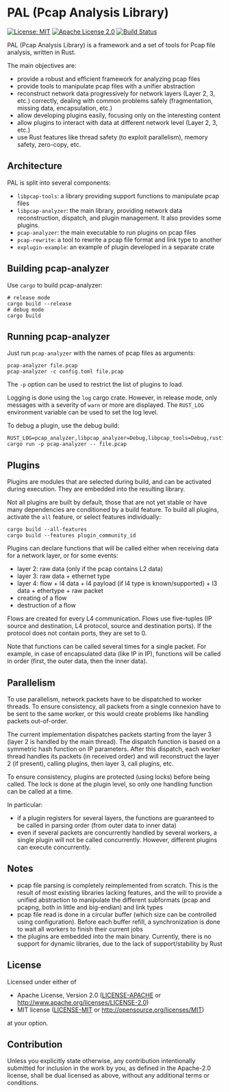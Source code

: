 # PAL (Pcap Analysis Library)

[![License: MIT](https://img.shields.io/badge/License-MIT-yellow.svg)](./LICENSE-MIT)
[![Apache License 2.0](https://img.shields.io/badge/License-Apache%202.0-blue.svg)](./LICENSE-APACHE)
[![Build Status](https://travis-ci.org/rusticata/pcap-analyzer.svg?branch=master)](https://travis-ci.org/rusticata/pcap-analyzer)

PAL (Pcap Analysis Library) is a framework and a set of tools for Pcap file analysis, written in
Rust.

The main objectives are:

- provide a robust and efficient framework for analyzing pcap files
- provide tools to manipulate pcap files with a unifier abstraction
- reconstruct network data progressively for network layers (Layer 2, 3, etc.) correctly, dealing
  with common problems safely (fragmentation, missing data, encapsulation, etc.)
- allow developing plugins easily, focusing only on the interesting content
- allow plugins to interact with data at different network level (Layer 2, 3, etc.)
- use Rust features like thread safety (to exploit parallelism), memory safety, zero-copy, etc.

## Architecture

PAL is split into several components:

- `libpcap-tools`: a library providing support functions to manipulate pcap files
- `libpcap-analyzer`: the main library, providing network data reconstruction, dispatch, and plugin
  management. It also provides some plugins.
- `pcap-analyzer`: the main executable to run plugins on pcap files
- `pcap-rewrite`: a tool to rewrite a pcap file format and link type to another
- `explugin-example`: an example of plugin developed in a separate crate

## Building pcap-analyzer

Use `cargo` to build pcap-analyzer:

```
# release mode
cargo build --release
# debug mode
cargo build
```

## Running pcap-analyzer

Just run `pcap-analyzer` with the names of pcap files as arguments:

```
pcap-analyzer file.pcap
pcap-analyzer -c config.toml file.pcap
```

The `-p` option can be used to restrict the list of plugins to load.

Logging is done using the `log` cargo crate. However, in release mode, only messages with a severity
of `warn` or more are displayed. The `RUST_LOG` environment variable can be used to set the log
level.

To debug a plugin, use the debug build:

```
RUST_LOG=pcap_analyzer,libpcap_analyzer=Debug,libpcap_tools=Debug,rusticata=Debug cargo run -p pcap-analyzer -- file.pcap
```

## Plugins

Plugins are modules that are selected during build, and can be activated during execution. They are
embedded into the resulting library.

Not all plugins are built by default, those that are not yet stable or have many dependencies are
conditioned by a build feature. To build all plugins, activate the `all` feature, or select features
individually:

```
cargo build --all-features
cargo build --features plugin_community_id
```

Plugins can declare functions that will be called either when receiving data for a network layer, or
for some events:

- layer 2: raw data (only if the pcap contains L2 data)
- layer 3: raw data + ethernet type
- layer 4: flow + l4 data + l4 payload (if l4 type is known/supported) + l3 data + ethertype + raw packet
- creating of a flow
- destruction of a flow

Flows are created for every L4 communication. Flows use five-tuples (IP source and destination, L4
protocol, source and destination ports). If the protocol does not contain ports, they are set to 0.

Note that functions can be called several times for a single packet. For example, in case of
encapsulated data (like IP in IP), functions will be called in order (first, the outer data, then
the inner data).

## Parallelism

To use parallelism, network packets have to be dispatched to worker threads. To ensure consistency,
all packets from a single connexion have to be sent to the same worker, or this would create
problems like handling packets out-of-order.

The current implementation dispatches packets starting from the layer 3 (layer 2 is handled by the
main thread). The dispatch function is based on a symmetric hash function on IP parameters.
After this dispatch, each worker thread handles its packets (in received order) and will reconstruct
the layer 2 (if present), calling plugins, then layer 3, call plugins, etc.

To ensure consistency, plugins are protected (using locks) before being called. The lock is done at
the plugin level, so only one handling function can be called at a time.

In particular:

- if a plugin registers for several layers, the functions are guaranteed to be called in parsing
  order (from outer data to inner data)
- even if several packets are concurrently handled by several workers, a single plugin will not be
  called concurrently. However, different plugins can execute concurrently.

## Notes

- pcap file parsing is completely reimplemented from scratch. This is the result of most existing
  libraries lacking features, and the will to provide a unified abstraction to manipulate the
  different subformats (pcap and pcapng, both in little and big-endian) and link types
- pcap file read is done in a circular buffer (which size can be controlled using configuration).
  Before each buffer refill, a synchronization is done to wait all workers to finish their current
  jobs
- the plugins are embedded into the main binary. Currently, there is no support for dynamic
  libraries, due to the lack of support/stability by Rust

## License

Licensed under either of

 * Apache License, Version 2.0
   ([LICENSE-APACHE](LICENSE-APACHE) or http://www.apache.org/licenses/LICENSE-2.0)
 * MIT license
   ([LICENSE-MIT](LICENSE-MIT) or http://opensource.org/licenses/MIT)

at your option.

## Contribution

Unless you explicitly state otherwise, any contribution intentionally submitted
for inclusion in the work by you, as defined in the Apache-2.0 license, shall be
dual licensed as above, without any additional terms or conditions.
